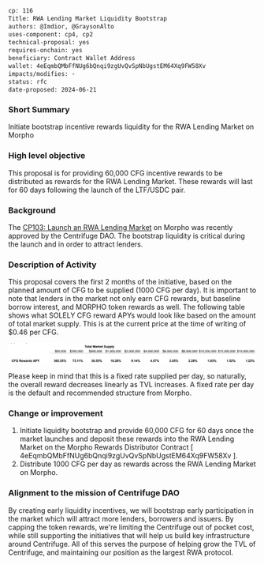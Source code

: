 ```
cp: 116
Title: RWA Lending Market Liquidity Bootstrap
authors: @Imdior, @GraysonAlto
uses-component: cp4, cp2
technical-proposal: yes
requires-onchain: yes
beneficiary: Contract Wallet Address
wallet: 4eEqmbQMbFfNUg6bQnqi9zgUvQvSpNbUgstEM64Xq9FW58Xv
impacts/modifies: -
status: rfc
date-proposed: 2024-06-21
```

### Short Summary
Initiate bootstrap incentive rewards liquidity for the RWA Lending Market on Morpho

### High level objective
This proposal is for providing 60,000 CFG incentive rewards to be distributed as rewards for the RWA Lending Market. These rewards will last for 60 days following the launch of the LTF/USDC pair.

### Background
The [CP103: Launch an RWA Lending Market](https://github.com/centrifuge/cps/blob/main/cps/CP103/CP103.md) on Morpho was recently approved by the Centrifuge DAO.
The bootstrap liquidity is critical during the launch and in order to attract lenders.

### Description of Activity
This proposal covers the first 2 months of the initiative, based on the planned amount of CFG to be supplied (1000 CFG per day). It is important to note that lenders in the market not only earn CFG rewards, but baseline borrow interest, and MORPHO token rewards as well.
The following table shows what SOLELY CFG reward APYs would look like based on the amount of total market supply. This is at the current price at the time of writing of $0.46 per CFG.

![CFGapy](./CP116.png)

Please keep in mind that this is a fixed rate supplied per day, so naturally, the overall reward decreases linearly as TVL increases. A fixed rate per day is the default and recommended structure from Morpho.

### Change or improvement
1. Initiate liquidity bootstrap and provide 60,000 CFG for 60 days once the market launches and deposit these rewards into the RWA Lending Market on the Morpho Rewards Distributor Contract [ 4eEqmbQMbFfNUg6bQnqi9zgUvQvSpNbUgstEM64Xq9FW58Xv ].
2. Distribute 1000 CFG per day as rewards across the RWA Lending Market on Morpho.

### Alignment to the mission of Centrifuge DAO
By creating early liquidity incentives, we will bootstrap early participation in the market which will attract more lenders, borrowers and issuers. By capping the token rewards, we're limiting the Centrifuge out of pocket cost, while still supporting the initiatives that will help us build key infrastructure around Centrifuge. All of this serves the purpose of helping grow the TVL of Centrifuge, and maintaining our position as the largest RWA protocol.

